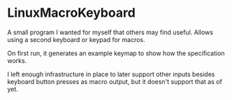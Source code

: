 # LinuxMacroKeyboard

A small program I wanted for myself that others may find useful. Allows using a second keyboard or keypad for macros.

On first run, it generates an example keymap to show how the specification works.

I left enough infrastructure in place to later support other inputs besides keyboard button presses as macro output, but it doesn't support that as of yet.
